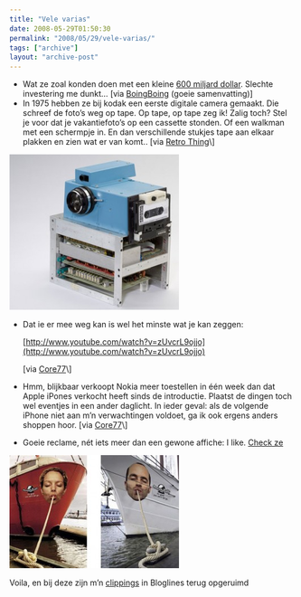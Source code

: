 ```yaml
---
title: "Vele varias"
date: 2008-05-29T01:50:30
permalink: "2008/05/29/vele-varias/"
tags: ["archive"]
layout: "archive-post"
---
```

* Wat ze zoal konden doen met een kleine [600 miljard dollar](http://www.antipope.org/charlie/blog-static/2008/05/alternative_boondoggles.html "http://www.antipope.org/charlie/blog-static/2008/05/alternative_boondoggles.html"). Slechte investering me dunkt… \[via [BoingBoing](http://feeds.feedburner.com/~r/boingboing/iBag/~3/299053248/we-could-have-coloni.html "http://feeds.feedburner.com/~r/boingboing/iBag/~3/299053248/we-could-have-coloni.html") (goeie samenvatting)\]
* In 1975 hebben ze bij kodak een eerste digitale camera gemaakt. Die schreef de foto’s weg op tape. Op tape, op tape zeg ik! Zalig toch? Stel je voor dat je vakantiefoto’s op een cassette stonden. Of een walkman met een schermpje in. En dan verschillende stukjes tape aan elkaar plakken en zien wat er van komt.. \[via [Retro Thing](http://www.retrothing.com/2008/05/kodaks-first-di.html "http://www.retrothing.com/2008/05/kodaks-first-di.html")\]

[![](/images/blog/2008/05/firstkodak-300x275.jpg "Digi-tape-kodak")](/images/blog/2008/05/firstkodak.jpg)

* Dat ie er mee weg kan is wel het minste wat je kan zeggen:

    [http://www.youtube.com/watch?v=zUvcrL9ojjo](http://www.youtube.com/watch?v=zUvcrL9ojjo)

    \[via [Core77](http://www.youtube.com/watch?v=zUvcrL9ojjo&eurl=http://www.bloglines.com/myblogs_display?folder=28199978 "http://www.youtube.com/watch?v=zUvcrL9ojjo&eurl=http://www.bloglines.com/myblogs_display?folder=28199978")\]

* Hmm, blijkbaar verkoopt Nokia meer toestellen in één week dan dat Apple iPones verkocht heeft sinds de introductie. Plaatst de dingen toch wel eventjes in een ander daglicht. In ieder geval: als de volgende iPhone niet aan m’n verwachtingen voldoet, ga ik ook ergens anders shoppen hoor. \[via [Core77](http://www.core77.com/blog/object_culture/new_iphone_is_near_but_nokias_still_the_big_dog_9942.asp "http://www.core77.com/blog/object_culture/new_iphone_is_near_but_nokias_still_the_big_dog_9942.asp")\]
* Goeie reclame, nét iets meer dan een gewone affiche: I like. [Check ze](http://www.moillusions.com/2008/05/deceiving-billboard-ads-part-ii.html "http://www.moillusions.com/2008/05/deceiving-billboard-ads-part-ii.html")

[![](/images/blog/2008/05/abillboard13-300x200.jpg "reclame")](/images/blog/2008/05/abillboard13.jpg)

Voila, en bij deze zijn m’n [clippings](http://www.bloglines.com/help/faq#saveditems "http://www.bloglines.com/help/faq#saveditems") in Bloglines terug opgeruimd
